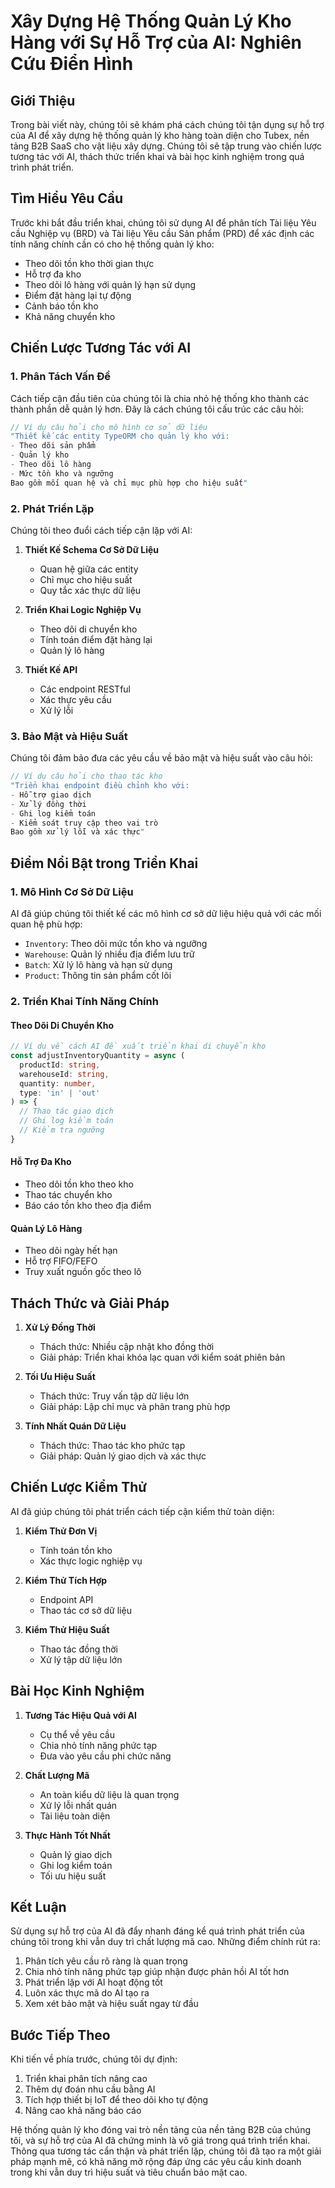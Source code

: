 # Xây Dựng Hệ Thống Quản Lý Kho Hàng với Sự Hỗ Trợ của AI: Nghiên Cứu Điển Hình

## Giới Thiệu

Trong bài viết này, chúng tôi sẽ khám phá cách chúng tôi tận dụng sự hỗ trợ của AI để xây dựng hệ thống quản lý kho hàng toàn diện cho Tubex, nền tảng B2B SaaS cho vật liệu xây dựng. Chúng tôi sẽ tập trung vào chiến lược tương tác với AI, thách thức triển khai và bài học kinh nghiệm trong quá trình phát triển.

## Tìm Hiểu Yêu Cầu

Trước khi bắt đầu triển khai, chúng tôi sử dụng AI để phân tích Tài liệu Yêu cầu Nghiệp vụ (BRD) và Tài liệu Yêu cầu Sản phẩm (PRD) để xác định các tính năng chính cần có cho hệ thống quản lý kho:

- Theo dõi tồn kho thời gian thực
- Hỗ trợ đa kho
- Theo dõi lô hàng với quản lý hạn sử dụng
- Điểm đặt hàng lại tự động
- Cảnh báo tồn kho
- Khả năng chuyển kho

## Chiến Lược Tương Tác với AI

### 1. Phân Tách Vấn Đề

Cách tiếp cận đầu tiên của chúng tôi là chia nhỏ hệ thống kho thành các thành phần dễ quản lý hơn. Đây là cách chúng tôi cấu trúc các câu hỏi:

```typescript
// Ví dụ câu hỏi cho mô hình cơ sở dữ liệu
"Thiết kế các entity TypeORM cho quản lý kho với:
- Theo dõi sản phẩm
- Quản lý kho
- Theo dõi lô hàng
- Mức tồn kho và ngưỡng
Bao gồm mối quan hệ và chỉ mục phù hợp cho hiệu suất"
```

### 2. Phát Triển Lặp

Chúng tôi theo đuổi cách tiếp cận lặp với AI:

1. **Thiết Kế Schema Cơ Sở Dữ Liệu**
   - Quan hệ giữa các entity
   - Chỉ mục cho hiệu suất
   - Quy tắc xác thực dữ liệu

2. **Triển Khai Logic Nghiệp Vụ**
   - Theo dõi di chuyển kho
   - Tính toán điểm đặt hàng lại
   - Quản lý lô hàng

3. **Thiết Kế API**
   - Các endpoint RESTful
   - Xác thực yêu cầu
   - Xử lý lỗi

### 3. Bảo Mật và Hiệu Suất

Chúng tôi đảm bảo đưa các yêu cầu về bảo mật và hiệu suất vào câu hỏi:

```typescript
// Ví dụ câu hỏi cho thao tác kho
"Triển khai endpoint điều chỉnh kho với:
- Hỗ trợ giao dịch
- Xử lý đồng thời
- Ghi log kiểm toán
- Kiểm soát truy cập theo vai trò
Bao gồm xử lý lỗi và xác thực"
```

## Điểm Nổi Bật trong Triển Khai

### 1. Mô Hình Cơ Sở Dữ Liệu

AI đã giúp chúng tôi thiết kế các mô hình cơ sở dữ liệu hiệu quả với các mối quan hệ phù hợp:

- `Inventory`: Theo dõi mức tồn kho và ngưỡng
- `Warehouse`: Quản lý nhiều địa điểm lưu trữ
- `Batch`: Xử lý lô hàng và hạn sử dụng
- `Product`: Thông tin sản phẩm cốt lõi

### 2. Triển Khai Tính Năng Chính

#### Theo Dõi Di Chuyển Kho
```typescript
// Ví dụ về cách AI đề xuất triển khai di chuyển kho
const adjustInventoryQuantity = async (
  productId: string,
  warehouseId: string,
  quantity: number,
  type: 'in' | 'out'
) => {
  // Thao tác giao dịch
  // Ghi log kiểm toán
  // Kiểm tra ngưỡng
}
```

#### Hỗ Trợ Đa Kho
- Theo dõi tồn kho theo kho
- Thao tác chuyển kho
- Báo cáo tồn kho theo địa điểm

#### Quản Lý Lô Hàng
- Theo dõi ngày hết hạn
- Hỗ trợ FIFO/FEFO
- Truy xuất nguồn gốc theo lô

## Thách Thức và Giải Pháp

1. **Xử Lý Đồng Thời**
   - Thách thức: Nhiều cập nhật kho đồng thời
   - Giải pháp: Triển khai khóa lạc quan với kiểm soát phiên bản

2. **Tối Ưu Hiệu Suất**
   - Thách thức: Truy vấn tập dữ liệu lớn
   - Giải pháp: Lập chỉ mục và phân trang phù hợp

3. **Tính Nhất Quán Dữ Liệu**
   - Thách thức: Thao tác kho phức tạp
   - Giải pháp: Quản lý giao dịch và xác thực

## Chiến Lược Kiểm Thử

AI đã giúp chúng tôi phát triển cách tiếp cận kiểm thử toàn diện:

1. **Kiểm Thử Đơn Vị**
   - Tính toán tồn kho
   - Xác thực logic nghiệp vụ

2. **Kiểm Thử Tích Hợp**
   - Endpoint API
   - Thao tác cơ sở dữ liệu

3. **Kiểm Thử Hiệu Suất**
   - Thao tác đồng thời
   - Xử lý tập dữ liệu lớn

## Bài Học Kinh Nghiệm

1. **Tương Tác Hiệu Quả với AI**
   - Cụ thể về yêu cầu
   - Chia nhỏ tính năng phức tạp
   - Đưa vào yêu cầu phi chức năng

2. **Chất Lượng Mã**
   - An toàn kiểu dữ liệu là quan trọng
   - Xử lý lỗi nhất quán
   - Tài liệu toàn diện

3. **Thực Hành Tốt Nhất**
   - Quản lý giao dịch
   - Ghi log kiểm toán
   - Tối ưu hiệu suất

## Kết Luận

Sử dụng sự hỗ trợ của AI đã đẩy nhanh đáng kể quá trình phát triển của chúng tôi trong khi vẫn duy trì chất lượng mã cao. Những điểm chính rút ra:

1. Phân tích yêu cầu rõ ràng là quan trọng
2. Chia nhỏ tính năng phức tạp giúp nhận được phản hồi AI tốt hơn
3. Phát triển lặp với AI hoạt động tốt
4. Luôn xác thực mã do AI tạo ra
5. Xem xét bảo mật và hiệu suất ngay từ đầu

## Bước Tiếp Theo

Khi tiến về phía trước, chúng tôi dự định:
1. Triển khai phân tích nâng cao
2. Thêm dự đoán nhu cầu bằng AI
3. Tích hợp thiết bị IoT để theo dõi kho tự động
4. Nâng cao khả năng báo cáo

Hệ thống quản lý kho đóng vai trò nền tảng của nền tảng B2B của chúng tôi, và sự hỗ trợ của AI đã chứng minh là vô giá trong quá trình triển khai. Thông qua tương tác cẩn thận và phát triển lặp, chúng tôi đã tạo ra một giải pháp mạnh mẽ, có khả năng mở rộng đáp ứng các yêu cầu kinh doanh trong khi vẫn duy trì hiệu suất và tiêu chuẩn bảo mật cao.